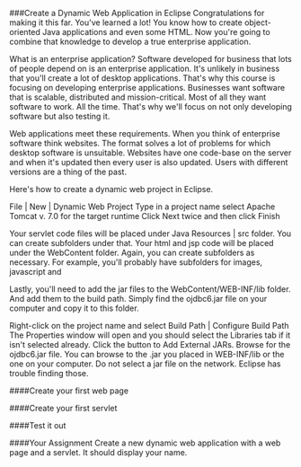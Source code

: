 ###Create a Dynamic Web Application in Eclipse
Congratulations for making it this far. You've learned a lot! You know how to create object-oriented Java applications and even some HTML. Now you're going to combine that knowledge to develop a true enterprise application.

What is an enterprise application? Software developed for business that lots of people depend on is an enterprise application. It's unlikely in business that you'll create a lot of desktop applications. That's why this course is focusing on developing enterprise applications. Businesses want software that is scalable, distributed and mission-critical. Most of all they want software to work. All the time. That's why we'll focus on not only developing software but also testing it.

Web applications meet these requirements. When you think of enterprise software think websites. The format solves a lot of problems for which desktop software is unsuitable. Websites have one code-base on the server and when it's updated then every user is also updated. Users with different versions are a thing of the past.


Here's how to create a dynamic web project in Eclipse. 



File | New | Dynamic Web Project
Type in a project name
select Apache Tomcat v. 7.0 for the target runtime
Click Next twice and then click Finish

Your servlet code files will  be placed under Java Resources | src folder. You can create subfolders under that.
Your html and jsp code will be placed under the WebContent folder. Again, you can create subfolders as necessary. For example, you'll probably have subfolders for images, javascript and 

Lastly, you'll need to add the jar files to the WebContent/WEB-INF/lib folder. And add them to the build path. Simply find the ojdbc6.jar file on your computer and copy it to this folder.



Right-click on the project name and select Build Path | Configure Build Path
The Properties window will open and you should select the Libraries tab if it isn't selected already.
Click the button to Add External JARs. Browse for the ojdbc6.jar file. You can browse to the .jar you placed in WEB-INF/lib or the one on your computer. Do not select a jar file on the network. Eclipse has trouble finding those.

####Create your first web page

####Create your first servlet


####Test it out

####Your Assignment
Create a new dynamic web application with a web page and a servlet. It should display your name.


